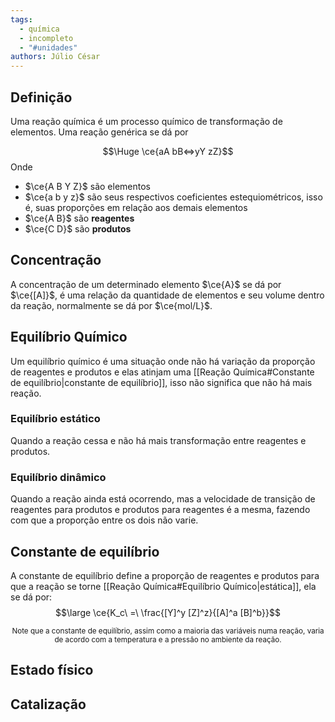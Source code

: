 ```yaml
---
tags:
  - química
  - incompleto
  - "#unidades"
authors: Júlio César
---
```

## Definição

Uma reação química é um processo químico de transformação de elementos. Uma reação genérica se dá por

$$\Huge \ce{aA bB<=>yY zZ}$$
Onde
- $\ce{A B Y Z}$ são elementos
- $\ce{a b y z}$ são seus respectivos coeficientes estequiométricos, isso é, suas proporções em relação aos demais elementos
- $\ce{A B}$ são **reagentes**
- $\ce{C D}$ são **produtos**

## Concentração

A concentração de um determinado elemento $\ce{A}$ se dá por $\ce{[A]}$, é uma relação da quantidade de elementos e seu volume dentro da reação, normalmente se dá por $\ce{mol/L}$.

## Equilíbrio Químico

Um equilíbrio químico é uma situação onde não há variação da proporção de reagentes e produtos e elas atinjam uma [[Reação Química#Constante de equilíbrio|constante de equilíbrio]], isso não significa que não há mais reação.
### Equilíbrio estático
Quando a reação cessa e não há mais transformação entre reagentes e produtos.
### Equilíbrio dinâmico
Quando a reação ainda está ocorrendo, mas a velocidade de transição de reagentes para produtos e produtos para reagentes é a mesma, fazendo com que a proporção entre os dois não varie.

## Constante de equilíbrio

A constante de equilíbrio define a proporção de reagentes e produtos para que a reação se torne [[Reação Química#Equilíbrio Químico|estática]], ela se dá por:
$$\large \ce{K_c\ =\ \frac{[Y]^y [Z]^z}{[A]^a [B]^b}}$$
<center><sub>Note que a constante de equilíbrio, assim como a maioria das variáveis numa reação, varia de acordo com a temperatura e a pressão no ambiente da reação.</sub></center>

## Estado físico

## Catalização